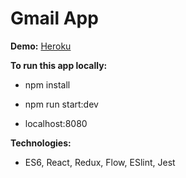 # Gmail App

**Demo:** [Heroku](https://gmail-react.herokuapp.com)

**To run this app locally:**
* npm install

* npm run start:dev

* localhost:8080

**Technologies:**
* ES6, React, Redux, Flow, ESlint, Jest
